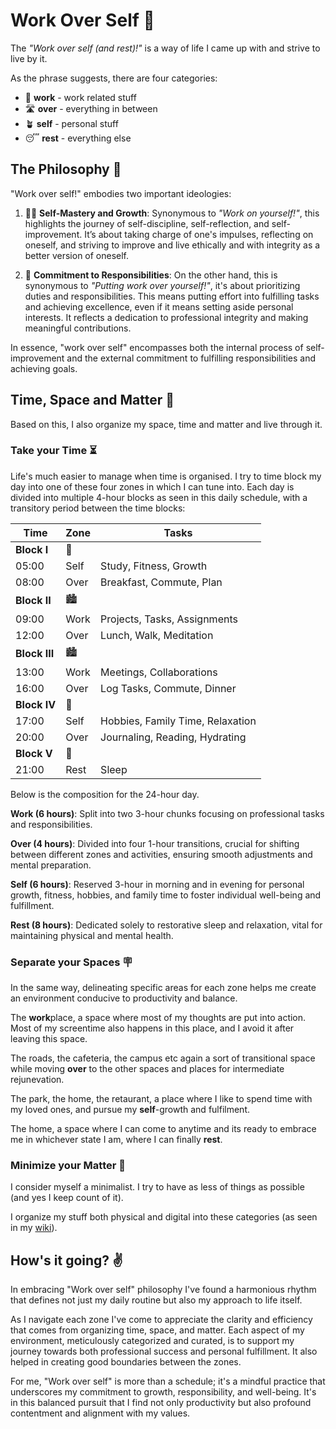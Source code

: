 # Work Over Self 🍱

The _"Work over self (and rest)!"_ is a way of life I came up with and strive to live by it.

As the phrase suggests, there are four categories:

- 💼 **work** - work related stuff
- 🛣️ **over** - everything in between
- 🪴 **self** - personal stuff
- 😴 **rest** - everything else

## The Philosophy 📜

"Work over self!" embodies two important ideologies:

1. 🧘‍♂️ **Self-Mastery and Growth**: Synonymous to _"Work on yourself!"_, this highlights the journey of self-discipline, self-reflection, and self-improvement. It’s about taking charge of one's impulses, reflecting on oneself, and striving to improve and live ethically and with integrity as a better version of oneself.

2. 🌱 **Commitment to Responsibilities**: On the other hand, this is synonymous to _"Putting work over yourself!"_, it's about prioritizing duties and responsibilities. This means putting effort into fulfilling tasks and achieving excellence, even if it means setting aside personal interests. It reflects a dedication to professional integrity and making meaningful contributions.

In essence, "work over self" encompasses both the internal process of self-improvement and the external commitment to fulfilling responsibilities and achieving goals.

## Time, Space and Matter 🌌

Based on this, I also organize my space, time and matter and live through it.

### Take your Time ⏳

Life's much easier to manage when time is organised. I try to time block my day into one of these four zones in which I can tune into. Each day is divided into multiple 4-hour blocks as seen in this daily schedule, with a transitory period between the time blocks:

| Time  | Zone  | Tasks                             |
|-------|-------|-----------------------------------|
| **Block I**   | 🌇 |
| 05:00 | Self  | Study, Fitness, Growth            |
| 08:00 | Over  | Breakfast, Commute, Plan          |
| **Block II**  | 🏙️ |
| 09:00 | Work  | Projects, Tasks, Assignments      |
| 12:00 | Over  | Lunch, Walk, Meditation           |
| **Block III** | 🏙️ |
| 13:00 | Work  | Meetings, Collaborations          |
| 16:00 | Over  | Log Tasks, Commute, Dinner        |
| **Block IV**  | 🌆 |
| 17:00 | Self  | Hobbies, Family Time, Relaxation  |
| 20:00 | Over  | Journaling, Reading, Hydrating    |
| **Block V**   | 🌃 |
| 21:00 | Rest  | Sleep                             |

Below is the composition for the 24-hour day.

**Work (6 hours)**: Split into two 3-hour chunks focusing on professional tasks and responsibilities.

**Over (4 hours)**: Divided into four 1-hour transitions, crucial for shifting between different zones and activities, ensuring smooth adjustments and mental preparation.

**Self (6 hours)**: Reserved 3-hour in morning and in evening for personal growth, fitness, hobbies, and family time to foster individual well-being and fulfillment.

**Rest (8 hours)**: Dedicated solely to restorative sleep and relaxation, vital for maintaining physical and mental health.

### Separate your Spaces 🪧

In the same way, delineating specific areas for each zone helps me create an environment conducive to productivity and balance.

The **work**place, a space where most of my thoughts are put into action. Most of my screentime also happens in this place, and I avoid it after leaving this space.

The roads, the cafeteria, the campus etc again a sort of transitional space while moving **over** to the other spaces and places for intermediate rejunevation.

The park, the home, the retaurant, a place where I like to spend time with my loved ones, and pursue my **self**-growth and fulfilment.

The home, a space where I can come to anytime and its ready to embrace me in whichever state I am, where I can finally **rest**.

### Minimize your Matter 🎒

I consider myself a minimalist. I try to have as less of things as possible (and yes I keep count of it).

I organize my stuff both physical and digital into these categories (as seen in my [wiki](https://8hantanu.net/wiki)).

## How's it going? ✌️

In embracing "Work over self" philosophy I've found a harmonious rhythm that defines not just my daily routine but also my approach to life itself.

As I navigate each zone I've come to appreciate the clarity and efficiency that comes from organizing time, space, and matter. Each aspect of my environment, meticulously categorized and curated, is to support my journey towards both professional success and personal fulfillment. It also helped in creating good boundaries between the zones.

For me, "Work over self" is more than a schedule; it's a mindful practice that underscores my commitment to growth, responsibility, and well-being. It's in this balanced pursuit that I find not only productivity but also profound contentment and alignment with my values.
